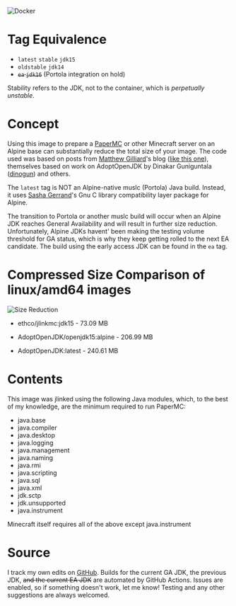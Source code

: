![Docker](https://github.com/boner-cmd/JLinkMC/workflows/Docker/badge.svg?branch=master)

# Tag Equivalence

+ `latest` `stable` `jdk15`
+ `oldstable` `jdk14`
+ ~~`ea` `jdk16`~~ (Portola integration on hold)

Stability refers to the JDK, not to the container, which is _perpetually unstable_.

# Concept

Using this image to prepare a [PaperMC](https://papermc.io/) or other Minecraft server on an Alpine base can substantially reduce the total size of your image. The code used was based on posts from [Matthew Gilliard](https://github.com/mjg123)'s blog ([like this one](https://blog.gilliard.lol/2018/11/05/alpine-jdk11-images.html)), themselves based on work on AdoptOpenJDK by Dinakar Guniguntala ([dinogun](https://github.com/dinogun)) and others.

The `latest` tag is NOT an Alpine-native muslc (Portola) Java build. Instead, it uses [Sasha Gerrand](https://github.com/sgerrand)'s Gnu C library compatibility layer package for Alpine.

The transition to Portola or another muslc build will occur when an Alpine JDK reaches General Availability and will result in further size reduction. Unfortunately, Alpine JDKs havent' been making the testing volume threshold for GA status, which is why they keep getting rolled to the next EA candidate. The build using the early access JDK can be found in the `ea` tag.

# Compressed Size Comparison of linux/amd64 images

![Size Reduction](https://img.shields.io/badge/Size%20Reduction-64.69%25-brightgreen)

+ ethco/jlinkmc:jdk15 - 73.09 MB

+ AdoptOpenJDK/openjdk15:alpine - 206.99 MB

+ AdoptOpenJDK:latest - 240.61 MB

# Contents

This image was jlinked using the following Java modules, which, to the best of my knowledge, are the minimum required to run PaperMC:

+ java.base
+ java.compiler
+ java.desktop
+ java.logging
+ java.management
+ java.naming
+ java.rmi
+ java.scripting
+ java.sql
+ java.xml
+ jdk.sctp
+ jdk.unsupported
+ java.instrument

Minecraft itself requires all of the above except java.instrument

# Source

I track my own edits on [GitHub](https://github.com/boner-cmd/jlinkmc). Builds for the current GA JDK, the previous JDK, ~~and the current EA JDK~~ are automated by GitHub Actions. Issues are enabled, so if something doesn't work, let me know! Testing and any other suggestions are always welcomed.
